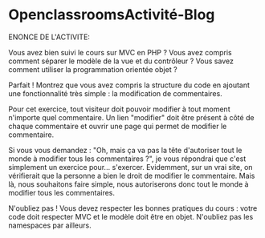 # OpenclassroomsActivité-Blog

ENONCE DE L'ACTIVITE:

Vous avez bien suivi le cours sur MVC en PHP ? Vous avez compris comment séparer le modèle de la vue et du contrôleur ? Vous savez comment utiliser la programmation orientée objet ?

Parfait ! Montrez que vous avez compris la structure du code en ajoutant une fonctionnalité très simple : la modification de commentaires.

Pour cet exercice, tout visiteur doit pouvoir modifier à tout moment n'importe quel commentaire. Un lien "modifier" doit être présent à côté de chaque commentaire et ouvrir une page qui permet de modifier le commentaire.

Si vous vous demandez : "Oh, mais ça va pas la tête d'autoriser tout le monde à modifier tous les commentaires ?", je vous répondrai que c'est simplement un exercice pour... s'exercer. Evidemment, sur un vrai site, on vérifierait que la personne a bien le droit de modifier le commentaire. Mais là, nous souhaitons faire simple, nous autoriserons donc tout le monde à modifier tous les commentaires.

N'oubliez pas ! Vous devez respecter les bonnes pratiques du cours : votre code doit respecter MVC et le modèle doit être en objet. N'oubliez pas les namespaces par ailleurs.
